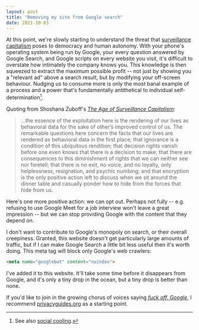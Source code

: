 ```yaml
---
layout: post
title: "Removing my site from Google search"
date: 2021-10-03
---
```


At this point, we're slowly starting to understand the threat that [surveillance capitalism](https://www.theguardian.com/technology/2019/jan/20/shoshana-zuboff-age-of-surveillance-capitalism-google-facebook) poses to democracy and human autonomy. With your phone's operating system being run by Google, your every question answered by Google Search, and Google scripts on every website you visit, it's difficult to overstate how intimately the company knows you. This knowledge is then squeezed to extract the maximum possible profit -- not just by showing you a "relevant ad" above a search result, but by modifying your off-screen behaviour. Nudging us to consume more is only the most banal example of a process and a power that's fundamentally antithetical to individual self-determination[^1].

Quoting from Shoshana Zuboff's *[The Age of Surveillance Capitalism](https://literal.club/book/the-age-of-surveillance-capitalism-u7f09)*:

> …the essence of the exploitation here is the rendering of our lives as behavioral data for the sake of other’s improved control of us. The remarkable questions here concern the facts that our lives are rendered as behavioral data in the first place; that ignorance is a condition of this ubiquitous rendition; that decision rights vanish before one even knows that there is a decision to make; that there are consequences to this diminishment of rights that we can neither see nor foretell; that there is no exit, no voice, and no loyalty, only helplessness, resignation, and psychic numbing; and that encryption is the only positive action left to discuss when we sit around the dinner table and casually ponder how to hide from the forces that hide from us.

Here's one more positive action: we can opt out. Perhaps not fully -- e.g. refusing to use Google Meet for a job interview won't leave a great impression -- but we can stop providing Google with the content that they depend on.

I don't want to contribute to Google's monopoly on search, or their overall creepiness. Granted, this website doesn't get particularly large amounts of traffic, but if I can make Google Search a little bit less useful then it's worth doing. This meta tag will block only Google's web crawlers:

```html
<meta name="googlebot" content="noindex">
```

I've added it to this website. It'll take some time before it disappears from Google, and it's only a tiny drop in the ocean, but a tiny drop is better than none.

If you'd like to join in the growing chorus of voices saying *[fuck off, Google](https://fuckoffgoogle.de/)*, I recommend [privacyguides.org](https://www.privacyguides.org/) as a starting point.

[^1]: See also [social cooling](https://www.socialcooling.com/).
